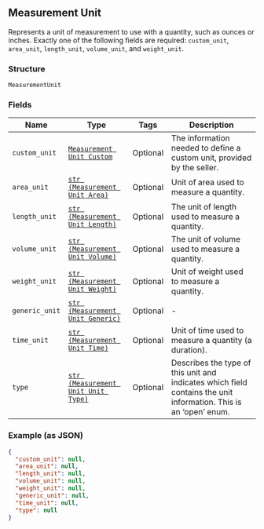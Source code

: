 ## Measurement Unit

Represents a unit of measurement to use with a quantity, such as ounces
or inches. Exactly one of the following fields are required: `custom_unit`,
`area_unit`, `length_unit`, `volume_unit`, and `weight_unit`.

### Structure

`MeasurementUnit`

### Fields

| Name | Type | Tags | Description |
|  --- | --- | --- | --- |
| `custom_unit` | [`Measurement Unit Custom`]($m/MeasurementUnitCustom) | Optional | The information needed to define a custom unit, provided by the seller. |
| `area_unit` | [`str (Measurement Unit Area)`]($m/MeasurementUnitArea) | Optional | Unit of area used to measure a quantity. |
| `length_unit` | [`str (Measurement Unit Length)`]($m/MeasurementUnitLength) | Optional | The unit of length used to measure a quantity. |
| `volume_unit` | [`str (Measurement Unit Volume)`]($m/MeasurementUnitVolume) | Optional | The unit of volume used to measure a quantity. |
| `weight_unit` | [`str (Measurement Unit Weight)`]($m/MeasurementUnitWeight) | Optional | Unit of weight used to measure a quantity. |
| `generic_unit` | [`str (Measurement Unit Generic)`]($m/MeasurementUnitGeneric) | Optional | - |
| `time_unit` | [`str (Measurement Unit Time)`]($m/MeasurementUnitTime) | Optional | Unit of time used to measure a quantity (a duration). |
| `type` | [`str (Measurement Unit Unit Type)`]($m/MeasurementUnitUnitType) | Optional | Describes the type of this unit and indicates which field contains the unit information. This is an ‘open’ enum. |

### Example (as JSON)

```json
{
  "custom_unit": null,
  "area_unit": null,
  "length_unit": null,
  "volume_unit": null,
  "weight_unit": null,
  "generic_unit": null,
  "time_unit": null,
  "type": null
}
```

